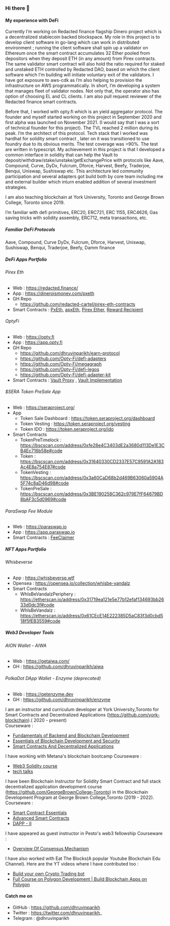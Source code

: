 ### Hi there 👋

#### My experience with DeFi

Currently I’m working on Redacted finance flagship Dinero project which is a decentralized stablecoin backed blockspace. My role in this project is to develop client software in go-lang which can work in distributed environment ; running the client software shall spin up a validator on Ethereum once the smart contract accumulates 32 Ether pooled from depositors when they deposit ETH (in any amount) from Pirex contracts. The same validator smart contract will also hold the ratio required for staked and unstaked ETH controlled by Redacted DAO, based on which the client software which I’m building will initiate voluntary exit of the validators. I have got exposure to aws-cdk as I’m also helping to provision the infrastructure on AWS programmatically. In short, I’m developing a system that manages fleet of validator nodes. Not only that, the operator also has option of choosing EL and CL clients. I am also pull request reviewer of the Redacted finance smart contracts.

Before that, I worked with opty.fi which is an yield aggregator protocol. The founder and myself started working on this project in September 2020 and first alpha was launched on November 2021. (I would say that I was a sort of technical founder for this project). The TVL reached 2 million during its peak. I’m the architect of this protocol. Tech stack that I worked was hardhat for solidity smart contract , later on it was transitioned to use foundry due to its obvious merits. The test coverage was >90%. The test are written in typescript. My achievement in this project is that I developed a common interface in solidity that can help the Vault to deposit/withdraw/stake/unstake/getExchangePrice with protocols like Aave, Compound, Curve, DyDx, Fulcrum, Dforce, Harvest, Beefy, Traderjoe, Benqui, Uniswap, Sushiswap etc. This architecture led community participation and several adapters got build both by core team including me and external builder which inturn enabled addition of several investment strategies.

I am also teaching blockchain at York University, Toronto and George Brown College, Toronto since 2019.

I’m familiar with defi primitives, ERC20, ERC721, ERC 1155, ERC4626, Gas saving tricks with solidity assembly, ERC712, meta transactions, etc.

##### Familiar DeFi Protocols

Aave, Compound, Curve DyDx, Fulcrum, Dforce, Harvest, Uniswap, Sushiswap, Benqui, Traderjoe, Beefy, Damm finance

##### DeFi Apps Portfolio

###### Pirex Eth
 *  Web : https://redacted.finance/
 *  App : https://dineroismoney.com/pxeth
 *  GH Repo
    *  https://github.com/redacted-cartel/pirex-eth-contracts 
 *  Smart Contracts : [PxEth](https://etherscan.io/address/0x04C154b66CB340F3Ae24111CC767e0184Ed00Cc6), [apxEth](https://etherscan.io/address/0x9Ba021B0a9b958B5E75cE9f6dff97C7eE52cb3E6), [Pirex Ether](https://etherscan.io/address/0xD664b74274DfEB538d9baC494F3a4760828B02b0), [Reward Recipient](https://etherscan.io/address/0xCd615270aB3a7a3A262A4E49935D002278C76b78)

###### OptyFi
 *  Web : https://opty.fi
 *  App : https://app.opty.fi
 *  GH Repo
    *  https://github.com/dhruvinparikh/earn-protocol  
    *  https://github.com/Opty-Fi/defi-adapters 
    *  https://github.com/Opty-Fi/megagraph 
    *  https://github.com/Opty-Fi/defi-legos 
    *  https://github.com/Opty-Fi/defi-adapter-kit 
 *  Smart Contracts : [Vault Proxy](https://etherscan.io/address/0xE88693aab063F0Dcddd6A02e6Aa7EF8952ae633C) , [Vault Implementation](https://etherscan.io/address/0x17479f559d26c064fd95f3ba13e77a3be4d1f576)

###### $SERA Token PreSale App
* Web : https://seraproject.org/
* App
   * Token Sale Dashboard : https://token.seraproject.org/dashboard
   * Token Vesting : https://token.seraproject.org/vesting
   * Token IDO : https://token.seraproject.org/ido 
* Smart Contracts
   *  TokenPreTimelock : https://bscscan.com/address/0xfe28e4C3403dE2a3680d113De1E3CB4Ec716b58e#code
   *  Token : https://bscscan.com/address/0x31640330CD2337E57C9591A2A183Ac4E8a754E87#code
   *  TokenVesting : https://bscscan.com/address/0x3a60CaD68b2d469B63060a5904A5F74c8aD46d98#code
   *  TokenPreSale : https://bscscan.com/address/0x3BE190258C362c979E7fF64679BD8bAF3c5d0969#code

###### ParaSwap Fee Module
* Web : https://paraswap.io
* App : https://app.paraswap.io
* Smart Contracts : [FeeClaimer](https://etherscan.io/address/0xef13101c5bbd737cfb2bf00bbd38c626ad6952f7#code) 

##### NFT Apps Portfolio

###### Whisbeverse
* App : https://whisbeverse.wtf
* Opensea : https://opensea.io/collection/whisbe-vandalz
* Smart Contracts
   * WhIsBeVandalzPeriphery : https://etherscan.io/address/0x31719ea121e5e77b12efaf134693bb2633d0dc3f#code
   * WhIsBeVandalz : https://etherscan.io/address/0x61CEcE14E222385D5aC83f3d0cbd518f5fEB3559#code

##### Web3 Developer Tools

###### AION Wallet - AIWA
* Web : https://getaiwa.com/
* GH : https://github.com/dhruvinparikh/aiwa
###### PolkaDot DApp Wallet - Enzyme (deprecated)
* Web : https://getenzyme.dev
* GH : https://github.com/dhruvinparikh/enzyme

I am an instructor and curriculum developer at York University,Toronto for Smart Contracts and Decentralized Applications (https://github.com/york-blockchain).( 2020 - present)
<br/>Courseware : 
  * [Fundamentals of Backend and Blockchain Development](https://york-blockchain.github.io/fundamentals-of-backend-and-blockchain-development/)
  * [Essentials of Blockchain Development and Security](https://york-blockchain.github.io/essentials-of-blockchain-development-and-security/)
  * [Smart Contracts And Decentralized Applications](https://york-blockchain.github.io/Smart-Contracts-And-Decentralized-Applications/)

I have working with Metana's blockchain bootcamp
Courseware :
  * [Web3 Solidity course](https://metana-bootcamp.github.io/web3-solidity-course/)
  * [tech talks](https://metana-bootcamp.github.io/tech-talks/)

I have been Blockchain Instructor for Solidity Smart Contract and full stack decentralized application development course (https://github.com/GeorgeBrownCollege-Toronto) in the Blockchain Development Program at George Brown College,Toronto (2019 - 2022). 
Courseware : 
  * [Smart Contract Essentials](https://bcdv1010.surge.sh/) 
  * [Advanced Smart Contracts](https://bcdv1013.surge.sh/) 
  * [DAPP - II](https://bcdv1014.surge.sh/)  

I have appeared as guest instructor in Pesto's web3 fellowship
Courseware : 
  * [Overview Of Consensus Mechanism](https://pesto-tech.github.io/web3-fellowship/01_consensus/notes/index.html#/)

I have also worked with Eat The Blocks(A popular Youtube Blockchain Edu Channel). Here are the YT videos where I have contributed too : 
  * [Build your own Crypto Trading bot](https://youtu.be/PPGJzckn8GY)
  * [Full Course on Polygon Development | Build Blockchain Apps on Polygon](https://youtu.be/pc1yLO56pbg) 

#### Catch me on

* GitHub : https://github.com/dhruvinparikh
* Twitter : https://twitter.com/dhruvinparikh_
* Telegram : @dhruvinparikh
